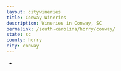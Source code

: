 ```yaml
---
layout: citywineries
title: Conway Wineries
description: Wineries in Conway, SC
permalink: /south-carolina/horry/conway/
state: sc
county: horry
city: conway
---
```

-
